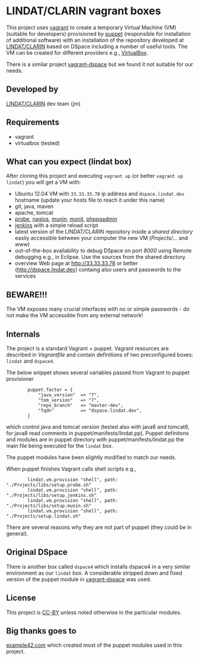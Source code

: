 LINDAT/CLARIN vagrant boxes
===========================

This project uses [vagrant](http://vagrantup.com) to create a temporary Virtual Machine (VM) (suitable for developers) provisioned by [puppet](http://puppetlabs.com/) (responsible for installation of additional software) with an installation of the repository developed at [LINDAT/CLARIN](http://lindat.cz) based on DSpace including a number of useful tools.
The VM can be created for different providers e.g., [VirtualBox](https://www.virtualbox.org/).

There is a similar project [vagrant-dspace](https://github.com/DSpace/vagrant-dspace) but we found it not suitable for our needs.  

Developed by
-------------

[LINDAT/CLARIN](http://lindat.cz) dev team (jm)


Requirements
------------

* vagrant
* virtualbox (tested) 


What can you expect (lindat box)
--------------------------------

After cloning this project and executing `vagrant up` (or better `vagrant up lindat`) you will get a VM with:

* Ubuntu 12.04 VM with `33.33.33.78` ip address and `dspace.lindat.dev` hostname (update your hosts file to reach it under this name)
* git, java, maven
* apache, tomcat
* [probe](https://code.google.com/p/psi-probe/), [nagios](http://www.nagios.org/), [munin](http://munin-monitoring.org/), [monit](http://mmonit.com/monit/), [phppgadmin](http://phppgadmin.sourceforge.net/doku.php)
* [jenkins](http://jenkins-ci.org/) with a simple reload script
* latest version of the LINDAT/CLARIN repository inside a _shared directory_ easily accessible between your computer the new VM (_Projects/..._ and _www_) 
* out-of-the-box availability to debug DSpace on port _8000_ using Remote debugging e.g., in Eclipse. Use the sources from the shared directory.
* overview Web page at http://33.33.33.78 or better (http://dspace.lindat.dev) containg also users and passwords to the services


BEWARE!!!
---------

The VM exposes many crucial interfaces with no or simple passwords - do not make the VM accessible from any external network!

Internals
---------

The project is a standard Vagrant + puppet. Vagrant resources are described in _Vagrantfile_ and contain definitions of two preconfigured boxes: `lindat` and `dspace4`. 

The below snippet shows several variables passed from Vagrant to puppet provisioner 

```
        puppet.facter = {
            "java_version"  => "7",
            "tom_version"   => "7",
            "repo_branch"   => "master-dev",
            "fqdn"          => "dspace.lindat.dev",
        }
```

which control java and tomcat version (tested also with java6 and tomcat6, for java8 read comments in puppet/manifests/lindat.pp). 
Puppet definitons and modules are in puppet directory with puppet/manifests/lindat.pp the main file being executed for the `lindat` box.

The puppet modules have been slightly modified to match our needs.

When puppet finishes Vagrant calls shell scripts e.g., 

```
        lindat.vm.provision "shell", path: "./Projects/libs/setup.probe.sh"
        lindat.vm.provision "shell", path: "./Projects/libs/setup.jenkins.sh"
        lindat.vm.provision "shell", path: "./Projects/libs/setup.munin.sh"
        lindat.vm.provision "shell", path: "./Projects/setup.lindat.sh" 
```

There are several reasons why they are not part of puppet (they could be in general).


Original DSpace
---------------

There is another box called `dspace4` which installs dspace4 in a very similar environment as our `lindat` box. A considerable stripped down and fixed version of the puppet module in [vagrant-dspace](https://github.com/DSpace/vagrant-dspace) was used. 

License
--------

This project is [CC-BY](http://creativecommons.org/licenses/by/2.0/) unless noted otherwise in the particular modules.


Big thanks goes to
------------------

[example42.com](http://example42.com) which created most of the puppet modules used in this project. 

